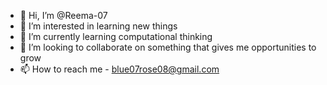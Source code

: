 - 👋 Hi, I’m @Reema-07
- 👀 I’m interested in learning new things
- 🌱 I’m currently learning computational thinking
- 💞️ I’m looking to collaborate on something that gives me opportunities to grow
- 📫 How to reach me - blue07rose08@gmail.com

<!---
Reema-07/Reema-07 is a ✨ special ✨ repository because its `README.md` (this file) appears on your GitHub profile.
You can click the Preview link to take a look at your changes.
--->
